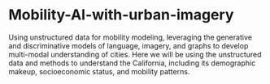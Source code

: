 # Mobility-AI-with-urban-imagery
Using unstructured data for mobility modeling, leveraging the generative and discriminative models of language, imagery, and graphs to develop multi-modal understanding of cities. Here we will be using the unstructured data and methods to understand the California, including its demographic makeup, socioeconomic status, and mobility patterns.
